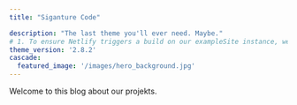 ```yaml
---
title: "Siganture Code"

description: "The last theme you'll ever need. Maybe."
# 1. To ensure Netlify triggers a build on our exampleSite instance, we need to change a file in the exampleSite directory.
theme_version: '2.8.2'
cascade:
  featured_image: '/images/hero_background.jpg'
---
```

Welcome to this blog about our projekts.